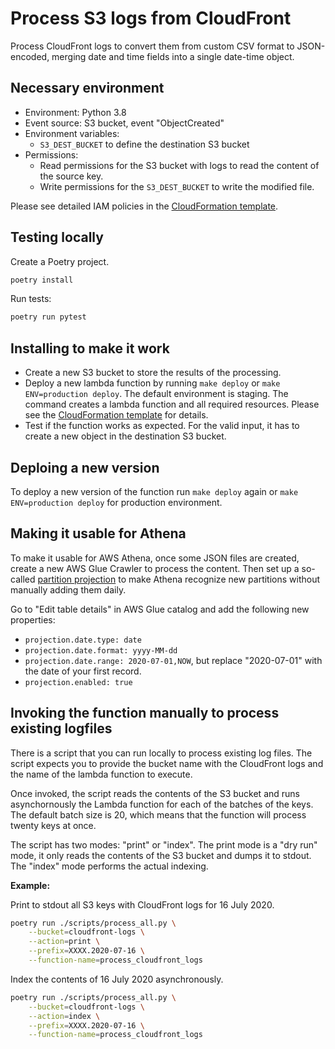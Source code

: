 # Process S3 logs from CloudFront

Process CloudFront logs to convert them from custom CSV format to JSON-encoded, merging date and time fields into a single date-time object.

## Necessary environment

- Environment: Python 3.8
- Event source: S3 bucket, event "ObjectCreated"
- Environment variables:
  - `S3_DEST_BUCKET` to define the destination S3 bucket
- Permissions:
  - Read permissions for the S3 bucket with logs to read the content of the source key.
  - Write permissions for the `S3_DEST_BUCKET` to write the modified file.

Please see detailed IAM policies in the [CloudFormation template](./cloudformation.yml).

## Testing locally

Create a Poetry project.

```sh
poetry install
```

Run tests:

```sh
poetry run pytest
```

## Installing to make it work

- Create a new S3 bucket to store the results of the processing.
- Deploy a new lambda function by running `make deploy` or `make ENV=production deploy`. The default environment is staging. The command creates a lambda function and all required resources. Please see the [CloudFormation template](./cloudformation.yml) for details.
- Test if the function works as expected. For the valid input, it has to create a new object in the destination S3 bucket.

## Deploing a new version

To deploy a new version of the function run `make deploy` again or `make ENV=production deploy` for production environment.

## Making it usable for Athena

To make it usable for AWS Athena, once some JSON files are created, create a new AWS Glue Crawler to process the content. Then set up a so-called [partition projection](https://docs.aws.amazon.com/athena/latest/ug/partition-projection.html) to make Athena recognize new partitions without manually adding them daily.

Go to "Edit table details" in AWS Glue catalog and add the following new properties:

- `projection.date.type: date`
- `projection.date.format: yyyy-MM-dd`
- `projection.date.range: 2020-07-01,NOW`, but replace "2020-07-01" with the date of your first record.
- `projection.enabled: true`


## Invoking the function manually to process existing logfiles

There is a script that you can run locally to process existing log files. The script expects you to provide the bucket name with the CloudFront logs and the name of the lambda function to execute.

Once invoked, the script reads the contents of the S3 bucket and runs asynchornously the Lambda function for each of the batches of the keys. The default batch size is 20, which means that the function will process twenty keys at once.

The script has two modes: "print" or "index". The print mode is a "dry run" mode, it only reads the contents of the S3 bucket and dumps it to stdout. The "index" mode performs the actual indexing.

**Example:**

Print to stdout all S3 keys with CloudFront logs for 16 July 2020.

```sh
poetry run ./scripts/process_all.py \
    --bucket=cloudfront-logs \
    --action=print \
    --prefix=XXXX.2020-07-16 \
    --function-name=process_cloudfront_logs
```

Index the contents of 16 July 2020 asynchronously.

```sh
poetry run ./scripts/process_all.py \
    --bucket=cloudfront-logs \
    --action=index \
    --prefix=XXXX.2020-07-16 \
    --function-name=process_cloudfront_logs
```
